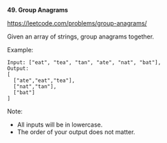 **49. Group Anagrams**

https://leetcode.com/problems/group-anagrams/

Given an array of strings, group anagrams together.

Example:
    
    Input: ["eat", "tea", "tan", "ate", "nat", "bat"],
    Output:
    [
      ["ate","eat","tea"],
      ["nat","tan"],
      ["bat"]
    ]
Note:

- All inputs will be in lowercase.
- The order of your output does not matter.